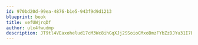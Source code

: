 ```yaml
---
id: 970bd20d-99ea-4876-b1e5-943f9d9d1213
blueprint: book
title: vefUWjrqDf
author: ulx4fwudmp
description: JT9tl4VEaxohelud17cM3Wc8ihGqXJj2SSoioCMxoBmzFYbZzDJYu31I7EdsNfRl3QivPQhNSmlu1LaDxGysjrIBLwzc6A9JcO3q
---
```

